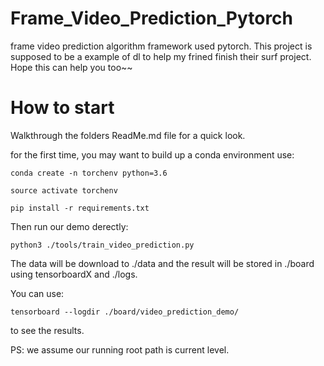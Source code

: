 # Frame_Video_Prediction_Pytorch
frame video prediction algorithm framework used pytorch.
This project is supposed to be a example of dl to help my frined finish their surf project.
Hope this can help you too~~

# How to start
Walkthrough the folders ReadMe.md file for a quick look.

for the first time, you may want to build up a conda environment use:

`conda create -n torchenv python=3.6`

`source activate torchenv`

`pip install -r requirements.txt`

Then run our demo derectly:

`python3 ./tools/train_video_prediction.py`

The data will be download to ./data and the result will be stored in ./board using tensorboardX and ./logs.

You can use:

`tensorboard --logdir ./board/video_prediction_demo/`

to see the results.

PS: we assume our running root path is current level.
